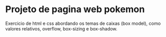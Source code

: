 # Projeto de pagina web pokemon

Exercicio de html e css abordando os temas de caixas (box model), como valores relativos, overflow, box-sizing e box-shadow.
